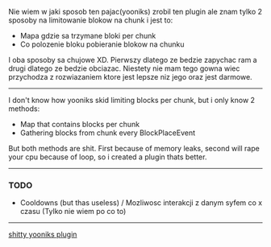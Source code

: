 Nie wiem w jaki sposob ten pajac(yooniks) zrobil ten plugin ale znam tylko 2 sposoby na limitowanie blokow na chunk i jest to:
- Mapa gdzie sa trzymane bloki per chunk
- Co polozenie bloku pobieranie blokow na chunku

I oba sposoby sa chujowe XD. Pierwszy dlatego ze bedzie zapychac ram a drugi dlatego ze bedzie obciazac. Niestety nie mam tego gowna wiec przychodza z rozwiazaniem ktore jest lepsze niz jego oraz jest darmowe.

---

I don't know how yooniks skid limiting blocks per chunk, but i only know 2 methods:
- Map that contains blocks per chunk
- Gathering blocks from chunk every BlockPlaceEvent

But both methods are shit. First because of memory leaks, second will rape your cpu because of loop, so i created a plugin thats better.

---

### TODO
- Cooldowns (but thas useless) / Mozliwosc interakcji z danym syfem co x czasu (Tylko nie wiem po co to)

---

[shitty yooniks plugin](https://youtu.be/tasLSW-Dekk)
